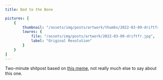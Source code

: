 ```yaml
---
title: Bad to the Bone

pictures: [
	{
		thumbnail: "/assets/img/posts/artwork/thumbs/2022-03-09-driftfr.jpg",
		lowres: {
			file: "/assets/img/posts/artwork/2022-03-09-driftfr.jpg",
			label: "Original Resolution"
		}
	}
]
---
```

Two-minute shitpost based on [this meme](https://files.catbox.moe/nm9fv9.mp4), not really much else to say about this one.
